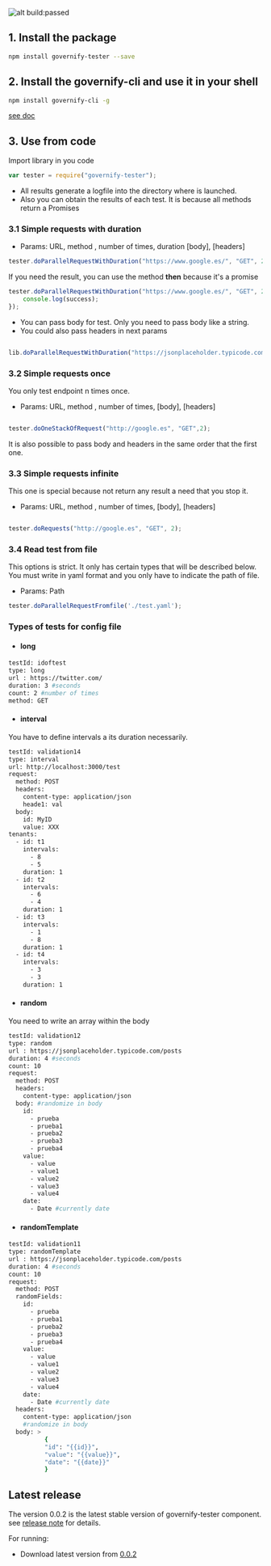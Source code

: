 ![alt build:passed](https://travis-ci.org/isa-group/governify-tester.svg?branch=master)

## 1. Install the package
```bash
npm install governify-tester --save
```


## 2. Install the governify-cli and use it in your shell
```bash
npm install governify-cli -g
```
[see doc ](https://github.com/isa-group/governify-cli)

## 3. Use from code
Import library in you code

```javascript
var tester = require("governify-tester");
```
* All results generate a logfile into the directory where is launched.
* Also you can obtain the results of each test. It is because all methods return a Promises
### 3.1 Simple requests with duration

* Params: URL, method , number of times, duration [body], [headers]

```javascript
tester.doParallelRequestWithDuration("https://www.google.es/", "GET", 2, 1);

```
If you need the result, you can use the method **then** because it's a
promise

```javascript
tester.doParallelRequestWithDuration("https://www.google.es/", "GET", 2, 1).then(function(success) {
    console.log(success);
});

```
* You can pass body for test. Only you need to pass body like a string.
* You could also pass headers in next params

```javascript

lib.doParallelRequestWithDuration("https://jsonplaceholder.typicode.com/posts", "POST", 2, 1, "{	\"isagroup\": 1}");

```

### 3.2 Simple requests once
You only test endpoint n times once.

* Params: URL, method , number of times, [body], [headers]

```javascript

tester.doOneStackOfRequest("http://google.es", "GET",2);

```
It is also possible to pass body and headers in the same order that the first one.

### 3.3 Simple requests infinite
This one is special because not return any result a need that you stop it.
* Params: URL, method , number of times, [body], [headers]

```javascript

tester.doRequests("http://google.es", "GET", 2);


```

### 3.4 Read test from file
This options is strict.
It only has certain types that will be described below.
You must write in yaml format and you only have to indicate the path of file.
* Params: Path

```javascript
tester.doParallelRequestFromfile('./test.yaml');

```

### Types of tests for config file
*  #### long


```bash
testId: idoftest
type: long
url : https://twitter.com/
duration: 3 #seconds
count: 2 #number of times
method: GET
```
*  #### interval
You have to define intervals a its duration necessarily.

```bash
testId: validation14
type: interval
url: http://localhost:3000/test
request:
  method: POST
  headers:
    content-type: application/json
    heade1: val
  body:
    id: MyID
    value: XXX
tenants:
  - id: t1
    intervals:
      - 8
      - 5
    duration: 1
  - id: t2
    intervals:
      - 6
      - 4
    duration: 1
  - id: t3
    intervals:
      - 1
      - 8
    duration: 1
  - id: t4
    intervals:
      - 3
      - 3
    duration: 1
```
 * #### random
 You need to write an array within the body
 ```bash
 testId: validation12
 type: random
 url : https://jsonplaceholder.typicode.com/posts
 duration: 4 #seconds
 count: 10
 request:
   method: POST
   headers:
     content-type: application/json
   body: #randomize in body
     id:
       - prueba
       - prueba1
       - prueba2
       - prueba3
       - prueba4
     value:
       - value
       - value1
       - value2
       - value3
       - value4
     date:
       - Date #currently date

 ```
* #### randomTemplate
```bash
testId: validation11
type: randomTemplate
url : https://jsonplaceholder.typicode.com/posts
duration: 4 #seconds
count: 10
request:
  method: POST
  randomFields:
    id:
      - prueba
      - prueba1
      - prueba2
      - prueba3
      - prueba4
    value:
      - value
      - value1
      - value2
      - value3
      - value4
    date:
      - Date #currently date
  headers:
    content-type: application/json
    #randomize in body
  body: >
          {
          "id": "{{id}}",
          "value": "{{value}}",
          "date": "{{date}}"
          }

```




## Latest release

The version 0.0.2 is the latest stable version of governify-tester component.
see [release note](https://github.com/isa-group/governify-tester/releases/tag/0.0.2) for details.

For running:

- Download latest version from [0.0.2](https://github.com/isa-group/governify-tester/releases/tag/0.0.2)